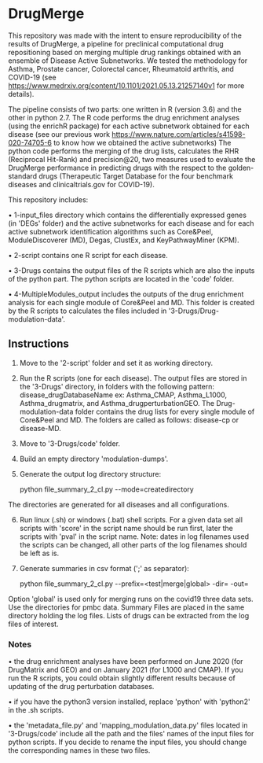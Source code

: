 # DrugMerge
This repository was made with the intent to ensure reproducibility of the results of DrugMerge, a pipeline for preclinical computational drug repositioning based on merging multiple drug rankings obtained with an ensemble of Disease Active Subnetworks. We tested the methodology for Asthma, Prostate cancer, Colorectal cancer, Rheumatoid arthritis, and COVID-19 (see https://www.medrxiv.org/content/10.1101/2021.05.13.21257140v1 for more details).

The pipeline consists of two parts: one written in R (version 3.6) and the other in python 2.7.
The R code performs the drug enrichment analyses (using the enrichR package) for each active subnetwork obtained for each disease (see our previous work https://www.nature.com/articles/s41598-020-74705-6 to know how we obtained the active subnetworks)
The python code performs the merging of the drug lists, calculates the RHR (Reciprocal Hit-Rank) and precision@20, two measures used to evaluate the DrugMerge performance in predicting drugs with the respect to the golden-standard drugs (Therapeutic Target Database for the four benchmark diseases and clinicaltrials.gov for COVID-19).

This repository includes:

• 1-input_files directory which contains the differentially expressed genes (in 'DEGs' folder) and the active subnetworks for each disease and for each active subnetwork identification algorithms such as Core&Peel, ModuleDiscoverer (MD), Degas, ClustEx, and KeyPathwayMiner (KPM).

• 2-script contains one R script for each disease.

• 3-Drugs contains the output files of the R scripts which are also the inputs of the python part. The python scripts are located in the 'code' folder.

• 4-MultipleModules_output includes the outputs of the drug enrichment analysis for each single module of Core&Peel and MD. This folder is created by the R scripts to calculates the files included in '3-Drugs/Drug-modulation-data'.

## Instructions
1) Move to the '2-script' folder and set it as working directory.
2) Run the R scripts (one for each disease). The output files are stored in the '3-Drugs' directory, in folders with the following pattern: disease_drugDatabaseName ex: Asthma_CMAP, Asthma_L1000, Asthma_drugmatrix, and Asthma_drugperturbationGEO. The Drug-modulation-data folder contains the drug lists for every single module of Core&Peel and MD. The folders are called as follows: disease-cp or disease-MD.
3) Move to '3-Drugs/code' folder.
4) Build an empty directory 'modulation-dumps'.
5) Generate the output log directory structure: 

      python file_summary_2_cl.py  --mode=createdirectory
      
The directories are generated for all diseases and all configurations.

6) Run linux (.sh) or windows (.bat) shell scripts. For a given data set all scripts with 'score' in the script name should be run first, later the scripts with 'pval' in the script name. Note: dates in log filenames used the scripts can be changed, all other parts of the log filenames should be left as is.

7) Generate summaries in csv format (';' as separator): 
      
   python file_summary_2_cl.py --prefix=<test|merge|global> -dir=<directoryname>  -out=<outputfilename>
      
Option 'global' is used only for merging runs on the covid19 three data sets. Use the directories for pmbc data. Summary Files are placed in the same directory holding the log files. Lists of drugs can be extracted from the log files of interest.
  
### Notes
• the drug enrichment analyses have been performed on June 2020 (for DrugMatrix and GEO) and on January 2021 (for L1000 and CMAP). If you run the R scripts, you could obtain slightly different results because of updating of the drug perturbation databases.

• if you have the python3 version installed, replace 'python' with 'python2' in the .sh scripts.
      
• the 'metadata_file.py' and 'mapping_modulation_data.py' files located in '3-Drugs/code' include all the path and the files' names of the input files for python scripts. If you decide to rename the input files, you should change the corresponding names in these two files.
